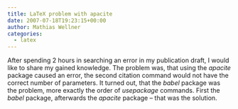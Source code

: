 ```yaml
---
title: LaTeX problem with apacite
date: 2007-07-18T19:23:15+00:00
author: Mathias Wellner
categories:
  - latex
---
```

After spending 2 hours in searching an error in my publication draft, I would like to share my gained knowledge. The problem was, that using the _apacite_ package caused an error, the second citation command would not have the correct number of parameters. It turned out, that the _babel_ package was the problem, more exactly the order of _usepackage_ commands. First the _babel_ package, afterwards the _apacite_ package &#8211; that was the solution.